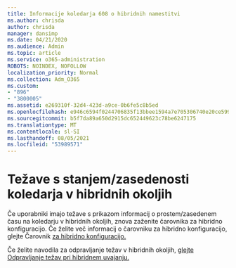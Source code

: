 ```yaml
---
title: Informacije koledarja 608 o hibridnih namestitvi
ms.author: chrisda
author: chrisda
manager: dansimp
ms.date: 04/21/2020
ms.audience: Admin
ms.topic: article
ms.service: o365-administration
ROBOTS: NOINDEX, NOFOLLOW
localization_priority: Normal
ms.collection: Adm_O365
ms.custom:
- "896"
- "3800005"
ms.assetid: e269310f-32d4-423d-a9ce-0b6fe5c8b5ed
ms.openlocfilehash: e946c6594f0244706835f13bbee1594a7e705306740e20ce599cad18d70fb79c
ms.sourcegitcommit: b5f7da89a650d2915dc652449623c78be6247175
ms.translationtype: MT
ms.contentlocale: sl-SI
ms.lasthandoff: 08/05/2021
ms.locfileid: "53989571"
---
```

# <a name="calendar-freebusy-issues-in-hybrid-environments"></a>Težave s stanjem/zasedenosti koledarja v hibridnih okoljih

Če uporabniki imajo težave s prikazom informacij o prostem/zasedenem času na koledarju v hibridnih okoljih, znova zaženite čarovnika za hibridno konfiguracijo. Če želite več informacij o čarovniku za hibridno konfiguracijo, glejte Čarovnik [za hibridno konfiguracijo.](https://go.microsoft.com/fwlink/p/?linkid=528149)

Če želite navodila za odpravljanje težav v hibridnih okoljih, [glejte Odpravljanje težav pri hibridnem uvajanju.](https://technet.microsoft.com/library/jj659053.aspx)
